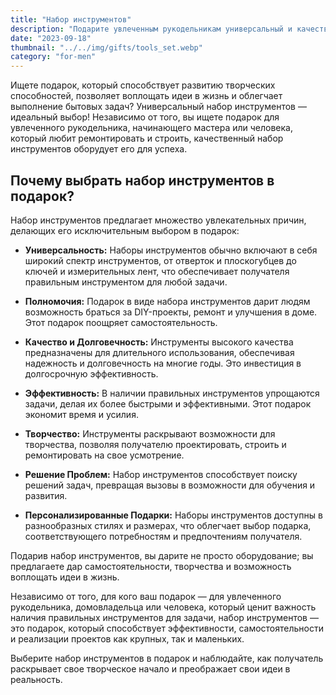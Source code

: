 ```yaml
---
title: "Набор инструментов"
description: "Подарите увлеченным рукодельникам универсальный и качественный набор инструментов"
date: "2023-09-18"
thumbnail: "../../img/gifts/tools_set.webp"
category: "for-men"
---
```

Ищете подарок, который способствует развитию творческих способностей, позволяет воплощать идеи в жизнь и облегчает выполнение бытовых задач? Универсальный набор инструментов — идеальный выбор! Независимо от того, вы ищете подарок для увлеченного рукодельника, начинающего мастера или человека, который любит ремонтировать и строить, качественный набор инструментов оборудует его для успеха.

## Почему выбрать набор инструментов в подарок?

Набор инструментов предлагает множество увлекательных причин, делающих его исключительным выбором в подарок:

- **Универсальность:** Наборы инструментов обычно включают в себя широкий спектр инструментов, от отверток и плоскогубцев до ключей и измерительных лент, что обеспечивает получателя правильным инструментом для любой задачи.

- **Полномочия:** Подарок в виде набора инструментов дарит людям возможность браться за DIY-проекты, ремонт и улучшения в доме. Этот подарок поощряет самостоятельность.

- **Качество и Долговечность:** Инструменты высокого качества предназначены для длительного использования, обеспечивая надежность и долговечность на многие годы. Это инвестиция в долгосрочную эффективность.

- **Эффективность:** В наличии правильных инструментов упрощаются задачи, делая их более быстрыми и эффективными. Этот подарок экономит время и усилия.

- **Творчество:** Инструменты раскрывают возможности для творчества, позволяя получателю проектировать, строить и ремонтировать на свое усмотрение.

- **Решение Проблем:** Набор инструментов способствует поиску решений задач, превращая вызовы в возможности для обучения и развития.

- **Персонализированные Подарки:** Наборы инструментов доступны в разнообразных стилях и размерах, что облегчает выбор подарка, соответствующего потребностям и предпочтениям получателя.

Подарив набор инструментов, вы дарите не просто оборудование; вы предлагаете дар самостоятельности, творчества и возможность воплощать идеи в жизнь.

Независимо от того, для кого ваш подарок — для увлеченного рукодельника, домовладельца или человека, который ценит важность наличия правильных инструментов для задачи, набор инструментов — это подарок, который способствует эффективности, самостоятельности и реализации проектов как крупных, так и маленьких.

Выберите набор инструментов в подарок и наблюдайте, как получатель раскрывает свое творческое начало и преображает свои идеи в реальность.
